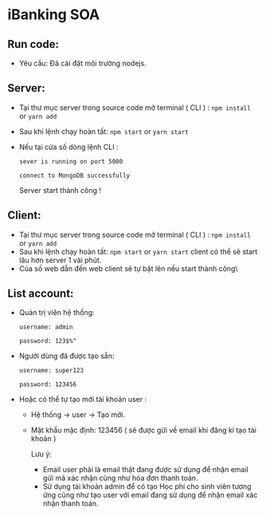 # iBanking SOA

## Run code:

- Yêu cầu: Đã cài đặt môi trường nodejs.

## Server:

- Tại thư mục server trong source code mở terminal ( CLI ) : `npm install` or `yarn add`
- Sau khi lệnh chạy hoàn tất: `npm start` or `yarn start`
- Nếu tại cửa số dòng lệnh CLI :

  `sever is running on port 5000`

  `connect to MongoDB successfully `

  Server start thành công !

## Client:

- Tại thư mục server trong source code mở terminal ( CLI ) : `npm install` or `yarn add`
- Sau khi lệnh chạy hoàn tất: `npm start` or `yarn start` client có thể sẽ start lâu hơn server 1 vài phút.
- Của số web dẫn đến web client sẽ tự bật lên nếu start thành công\

## List account:

- Quản trị viên hệ thống:

      username: admin

      password: 123$%^

- Người dùng đã được tạo sẵn:

      username: super123

      password: 123456

- Hoặc có thể tự tạo mới tài khoản user :

  - Hệ thống -> user -> Tạo mới.
  - Mật khẩu mặc định: 123456 ( sẽ được gửi về email khi đăng kí tạo tài khoản )


    Lưu ý:
      + Email user phải là email thật đang được sử dụng để nhận email gửi mã xác nhận cũng như hóa đơn thanh toán.
      + Sử dụng tài khoản admin để có tạo Học phí cho sinh viên tương ứng cũng như tạo user với email đang sử dụng để nhận email xác nhận thanh toán.
